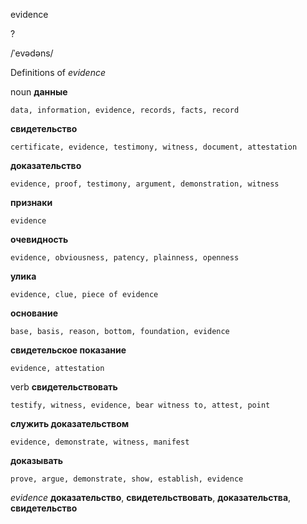 evidence

?

/ˈevədəns/

Definitions of _evidence_

noun
**данные**

    data, information, evidence, records, facts, record
**свидетельство**

    certificate, evidence, testimony, witness, document, attestation
**доказательство**

    evidence, proof, testimony, argument, demonstration, witness
**признаки**

    evidence
**очевидность**

    evidence, obviousness, patency, plainness, openness
**улика**

    evidence, clue, piece of evidence
**основание**

    base, basis, reason, bottom, foundation, evidence
**свидетельское показание**

    evidence, attestation

verb
**свидетельствовать**

    testify, witness, evidence, bear witness to, attest, point
**служить доказательством**

    evidence, demonstrate, witness, manifest
**доказывать**

    prove, argue, demonstrate, show, establish, evidence

_evidence_
**доказательство**, **свидетельствовать**, **доказательства**, **свидетельство**